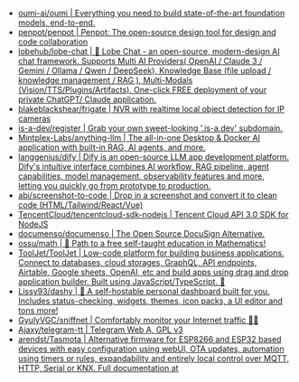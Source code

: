 + [oumi-ai/oumi | Everything you need to build state-of-the-art foundation models, end-to-end.](https://github.com//oumi-ai/oumi)
+ [penpot/penpot | Penpot: The open-source design tool for design and code collaboration](https://github.com//penpot/penpot)
+ [lobehub/lobe-chat | 🤯 Lobe Chat - an open-source, modern-design AI chat framework. Supports Multi AI Providers( OpenAI / Claude 3 / Gemini / Ollama / Qwen / DeepSeek), Knowledge Base (file upload / knowledge management / RAG ), Multi-Modals (Vision/TTS/Plugins/Artifacts). One-click FREE deployment of your private ChatGPT/ Claude application.](https://github.com//lobehub/lobe-chat)
+ [blakeblackshear/frigate | NVR with realtime local object detection for IP cameras](https://github.com//blakeblackshear/frigate)
+ [is-a-dev/register | Grab your own sweet-looking '.is-a.dev' subdomain.](https://github.com//is-a-dev/register)
+ [Mintplex-Labs/anything-llm | The all-in-one Desktop & Docker AI application with built-in RAG, AI agents, and more.](https://github.com//Mintplex-Labs/anything-llm)
+ [langgenius/dify | Dify is an open-source LLM app development platform. Dify's intuitive interface combines AI workflow, RAG pipeline, agent capabilities, model management, observability features and more, letting you quickly go from prototype to production.](https://github.com//langgenius/dify)
+ [abi/screenshot-to-code | Drop in a screenshot and convert it to clean code (HTML/Tailwind/React/Vue)](https://github.com//abi/screenshot-to-code)
+ [TencentCloud/tencentcloud-sdk-nodejs | Tencent Cloud API 3.0 SDK for NodeJS](https://github.com//TencentCloud/tencentcloud-sdk-nodejs)
+ [documenso/documenso | The Open Source DocuSign Alternative.](https://github.com//documenso/documenso)
+ [ossu/math | 🧮 Path to a free self-taught education in Mathematics!](https://github.com//ossu/math)
+ [ToolJet/ToolJet | Low-code platform for building business applications. Connect to databases, cloud storages, GraphQL, API endpoints, Airtable, Google sheets, OpenAI, etc and build apps using drag and drop application builder. Built using JavaScript/TypeScript. 🚀](https://github.com//ToolJet/ToolJet)
+ [Lissy93/dashy | 🚀 A self-hostable personal dashboard built for you. Includes status-checking, widgets, themes, icon packs, a UI editor and tons more!](https://github.com//Lissy93/dashy)
+ [GyulyVGC/sniffnet | Comfortably monitor your Internet traffic 🕵️‍♂️](https://github.com//GyulyVGC/sniffnet)
+ [Ajaxy/telegram-tt | Telegram Web A, GPL v3](https://github.com//Ajaxy/telegram-tt)
+ [arendst/Tasmota | Alternative firmware for ESP8266 and ESP32 based devices with easy configuration using webUI, OTA updates, automation using timers or rules, expandability and entirely local control over MQTT, HTTP, Serial or KNX. Full documentation at](https://github.com//arendst/Tasmota)
